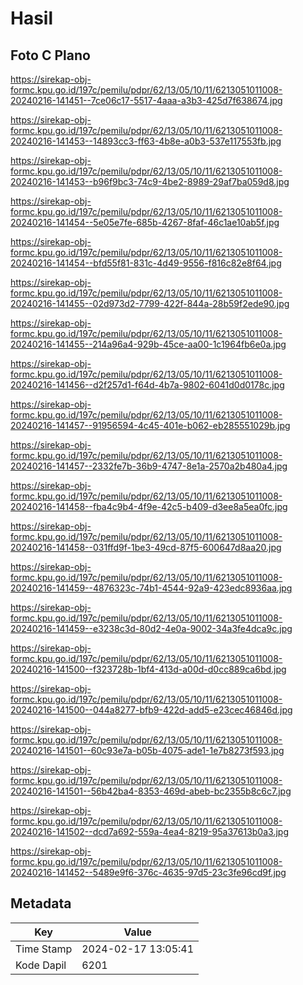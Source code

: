 # Hasil

## Foto C Plano

https://sirekap-obj-formc.kpu.go.id/197c/pemilu/pdpr/62/13/05/10/11/6213051011008-20240216-141451--7ce06c17-5517-4aaa-a3b3-425d7f638674.jpg

https://sirekap-obj-formc.kpu.go.id/197c/pemilu/pdpr/62/13/05/10/11/6213051011008-20240216-141453--14893cc3-ff63-4b8e-a0b3-537e117553fb.jpg

https://sirekap-obj-formc.kpu.go.id/197c/pemilu/pdpr/62/13/05/10/11/6213051011008-20240216-141453--b96f9bc3-74c9-4be2-8989-29af7ba059d8.jpg

https://sirekap-obj-formc.kpu.go.id/197c/pemilu/pdpr/62/13/05/10/11/6213051011008-20240216-141454--5e05e7fe-685b-4267-8faf-46c1ae10ab5f.jpg

https://sirekap-obj-formc.kpu.go.id/197c/pemilu/pdpr/62/13/05/10/11/6213051011008-20240216-141454--bfd55f81-831c-4d49-9556-f816c82e8f64.jpg

https://sirekap-obj-formc.kpu.go.id/197c/pemilu/pdpr/62/13/05/10/11/6213051011008-20240216-141455--02d973d2-7799-422f-844a-28b59f2ede90.jpg

https://sirekap-obj-formc.kpu.go.id/197c/pemilu/pdpr/62/13/05/10/11/6213051011008-20240216-141455--214a96a4-929b-45ce-aa00-1c1964fb6e0a.jpg

https://sirekap-obj-formc.kpu.go.id/197c/pemilu/pdpr/62/13/05/10/11/6213051011008-20240216-141456--d2f257d1-f64d-4b7a-9802-6041d0d0178c.jpg

https://sirekap-obj-formc.kpu.go.id/197c/pemilu/pdpr/62/13/05/10/11/6213051011008-20240216-141457--91956594-4c45-401e-b062-eb285551029b.jpg

https://sirekap-obj-formc.kpu.go.id/197c/pemilu/pdpr/62/13/05/10/11/6213051011008-20240216-141457--2332fe7b-36b9-4747-8e1a-2570a2b480a4.jpg

https://sirekap-obj-formc.kpu.go.id/197c/pemilu/pdpr/62/13/05/10/11/6213051011008-20240216-141458--fba4c9b4-4f9e-42c5-b409-d3ee8a5ea0fc.jpg

https://sirekap-obj-formc.kpu.go.id/197c/pemilu/pdpr/62/13/05/10/11/6213051011008-20240216-141458--031ffd9f-1be3-49cd-87f5-600647d8aa20.jpg

https://sirekap-obj-formc.kpu.go.id/197c/pemilu/pdpr/62/13/05/10/11/6213051011008-20240216-141459--4876323c-74b1-4544-92a9-423edc8936aa.jpg

https://sirekap-obj-formc.kpu.go.id/197c/pemilu/pdpr/62/13/05/10/11/6213051011008-20240216-141459--e3238c3d-80d2-4e0a-9002-34a3fe4dca9c.jpg

https://sirekap-obj-formc.kpu.go.id/197c/pemilu/pdpr/62/13/05/10/11/6213051011008-20240216-141500--f323728b-1bf4-413d-a00d-d0cc889ca6bd.jpg

https://sirekap-obj-formc.kpu.go.id/197c/pemilu/pdpr/62/13/05/10/11/6213051011008-20240216-141500--044a8277-bfb9-422d-add5-e23cec46846d.jpg

https://sirekap-obj-formc.kpu.go.id/197c/pemilu/pdpr/62/13/05/10/11/6213051011008-20240216-141501--60c93e7a-b05b-4075-ade1-1e7b8273f593.jpg

https://sirekap-obj-formc.kpu.go.id/197c/pemilu/pdpr/62/13/05/10/11/6213051011008-20240216-141501--56b42ba4-8353-469d-abeb-bc2355b8c6c7.jpg

https://sirekap-obj-formc.kpu.go.id/197c/pemilu/pdpr/62/13/05/10/11/6213051011008-20240216-141502--dcd7a692-559a-4ea4-8219-95a37613b0a3.jpg

https://sirekap-obj-formc.kpu.go.id/197c/pemilu/pdpr/62/13/05/10/11/6213051011008-20240216-141452--5489e9f6-376c-4635-97d5-23c3fe96cd9f.jpg


## Metadata

| Key        | Value               |
| ---------- | ------------------- |
| Time Stamp | 2024-02-17 13:05:41 |
| Kode Dapil | 6201                |



